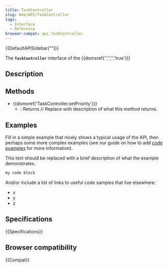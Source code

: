 ```yaml
---
title: TaskController
slug: Web/API/TaskController
tags:
  - Interface
  - Reference
browser-compat: api.TaskController
---
```

{{DefaultAPISidebar("")}}

The **`TaskController`** interface of the {{domxref('','','','true')}} 

## Description

 





## Methods

- {{domxref('TaskController.setPriority')}}
  - : Returns // Replace with description of what this method returns.

## Examples

Fill in a simple example that nicely shows a typical usage of the API, then perhaps some more complex examples (see our guide on how to add [code examples](/en-US/docs/MDN/Contribute/Structures/Code_examples) for more information).

This text should be replaced with a brief description of what the example demonstrates.

```js
my code block
```

And/or include a list of links to useful code samples that live elsewhere:

*   x
*   y
*   z

## Specifications

{{Specifications}}

## Browser compatibility

{{Compat}}

